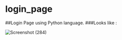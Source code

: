 # login_page
##Login Page using Python language.
###Looks like :

![Screenshot (284)](https://user-images.githubusercontent.com/72745563/169387956-702965ce-82f6-4a58-84f9-74a0bda94dc6.png)
